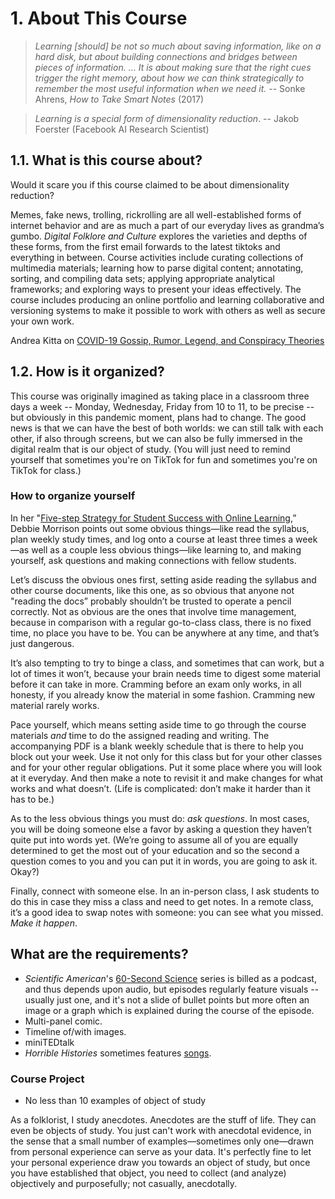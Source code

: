 # 1. About This Course

> *Learning [should] be not so much about saving information, like on a hard disk, but about building connections and bridges between pieces of information. ... It is about making sure that the right cues trigger the right memory, about how we can think strategically to remember the most useful information when we need it.* -- Sonke Ahrens, _How to Take Smart Notes_ (2017)

> *Learning is a special form of dimensionality reduction*. -- Jakob Foerster (Facebook AI Research Scientist)

## 1.1. What is this course about?

Would it scare you if this course claimed to be about dimensionality reduction? 

Memes, fake news, trolling, rickrolling are all well-established forms of internet behavior and are as much a part of our everyday lives as grandma’s gumbo. *Digital Folklore and Culture* explores the varieties and depths of these forms, from the first email forwards to the latest tiktoks and everything in between. Course activities include curating collections of multimedia materials; learning how to parse digital content; annotating, sorting, and compiling data sets; applying appropriate analytical frameworks; and exploring ways to present your ideas effectively. The course includes producing an online portfolio and learning collaborative and versioning systems to make it possible to work with others as well as secure your own work. 

Andrea Kitta on [COVID-19 Gossip, Rumor, Legend, and Conspiracy Theories](https://www.youtube.com/watch?v=-x6gKUG6DTE)


## 1.2. How is it organized?

This course was originally imagined as taking place in a classroom three days a week -- Monday, Wednesday, Friday from 10 to 11, to be precise -- but obviously in this pandemic moment, plans had to change. The good news is that we can have the best of both worlds: we can still talk with each other, if also through screens, but we can also be fully immersed in the digital realm that is our object of study. (You will just need to remind yourself that sometimes you're on TikTok for fun and sometimes you're on TikTok for class.)

### How to organize yourself

In her "[Five-step Strategy for Student Success with Online Learning](https://onlinelearninginsights.wordpress.com/2012/09/28/five-step-strategy-for-student-success-with-online-learning/),” Debbie Morrison points out some obvious things—like read the syllabus, plan weekly study times, and log onto a course at least three times a week—as well as a couple less obvious things—like learning to, and making yourself, ask questions and making connections with fellow students. 

Let’s discuss the obvious ones first, setting aside reading the syllabus and other course documents, like this one, as so obvious that anyone not "reading the docs” probably shouldn’t be trusted to operate a pencil correctly. Not as obvious are the ones that involve time management, because in comparison with a regular go-to-class class, there is no fixed time, no place you have to be. You can be anywhere at any time, and that’s just dangerous. 

It’s also tempting to try to binge a class, and sometimes that can work, but a lot of times it won’t, because your brain needs time to digest some material before it can take in more. Cramming before an exam only works, in all honesty, if you already know the material in some fashion. Cramming new material rarely works.

Pace yourself, which means setting aside time to go through the course materials *and* time to do the assigned reading and writing. The accompanying PDF is a blank weekly schedule that is there to help you block out your week. Use it not only for this class but for your other classes and for your other regular obligations. Put it some place where you will look at it everyday. And then make a note to revisit it and make changes for what works and what doesn’t. (Life is complicated: don’t make it harder than it has to be.)

As to the less obvious things you must do: *ask questions*. In most cases, you will be doing someone else a favor by asking a question they haven’t quite put into words yet. (We’re going to assume all of you are equally determined to get the most out of your education and so the second a question comes to you and you can put it in words, you are going to ask it. Okay?)

Finally, connect with someone else. In an in-person class, I ask students to do this in case they miss a class and need to get notes. In a remote class, it’s a good idea to swap notes with someone: you can see what you missed. *Make it happen*.

## What are the requirements?

* _Scientific American_'s [60-Second Science](https://www.scientificamerican.com/podcast/episode/old-art-offers-agriculture-info/) series is billed as a podcast, and thus depends upon audio, but episodes regularly feature visuals -- usually just one, and it's not a slide of bullet points but more often an image or a graph which is explained during the course of the episode.
* Multi-panel comic. 
* Timeline of/with images.
* miniTEDtalk
* _Horrible Histories_ sometimes features [songs](https://www.youtube.com/watch?v=tDy4oBa2jyM). 

### Course Project

* No less than 10 examples of object of study

As a folklorist, I study anecdotes. Anecdotes are the stuff of life. They can even be objects of study. You just can't work with anecdotal evidence, in the sense that a small number of examples—sometimes only one—drawn from personal experience can serve as your data. It's perfectly fine to let your personal experience draw you towards an object of study, but once you have established that object, you need to collect (and analyze) objectively and purposefully; not casually, anecdotally.